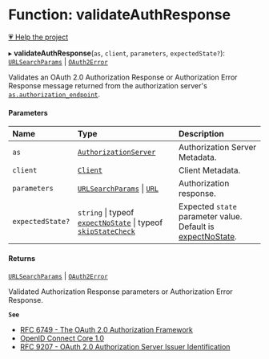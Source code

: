 # Function: validateAuthResponse

[💗 Help the project](https://github.com/sponsors/panva)

▸ **validateAuthResponse**(`as`, `client`, `parameters`, `expectedState?`): [`URLSearchParams`]( https://developer.mozilla.org/en-US/docs/Web/API/URLSearchParams ) \| [`OAuth2Error`](../interfaces/OAuth2Error.md)

Validates an OAuth 2.0 Authorization Response or Authorization Error Response message returned
from the authorization server's
[`as.authorization_endpoint`](../interfaces/AuthorizationServer.md#authorization_endpoint).

#### Parameters

| Name | Type | Description |
| :------ | :------ | :------ |
| `as` | [`AuthorizationServer`](../interfaces/AuthorizationServer.md) | Authorization Server Metadata. |
| `client` | [`Client`](../interfaces/Client.md) | Client Metadata. |
| `parameters` | [`URLSearchParams`]( https://developer.mozilla.org/en-US/docs/Web/API/URLSearchParams ) \| [`URL`]( https://developer.mozilla.org/en-US/docs/Web/API/URL ) | Authorization response. |
| `expectedState?` | `string` \| typeof [`expectNoState`](../variables/expectNoState.md) \| typeof [`skipStateCheck`](../variables/skipStateCheck.md) | Expected `state` parameter value. Default is [expectNoState](../variables/expectNoState.md). |

#### Returns

[`URLSearchParams`]( https://developer.mozilla.org/en-US/docs/Web/API/URLSearchParams ) \| [`OAuth2Error`](../interfaces/OAuth2Error.md)

Validated Authorization Response parameters or Authorization Error Response.

**`See`**

 - [RFC 6749 - The OAuth 2.0 Authorization Framework](https://www.rfc-editor.org/rfc/rfc6749.html#section-4.1.2)
 - [OpenID Connect Core 1.0](https://openid.net/specs/openid-connect-core-1_0.html#ClientAuthentication)
 - [RFC 9207 - OAuth 2.0 Authorization Server Issuer Identification](https://www.rfc-editor.org/rfc/rfc9207.html)
